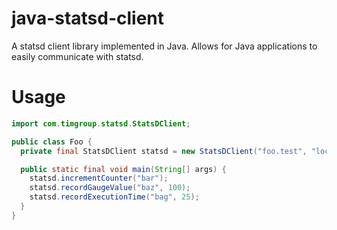 java-statsd-client
==================

A statsd client library implemented in Java.  Allows for Java applications to easily communicate with statsd.

Usage
=====
```java
import com.timgroup.statsd.StatsDClient;

public class Foo {
  private final StatsDClient statsd = new StatsDClient("foo.test", "localhost", 8125);

  public static final void main(String[] args) {
    statsd.incrementCounter("bar");
    statsd.recordGaugeValue("baz", 100);
    statsd.recordExecutionTime("bag", 25);
  }
}
```

